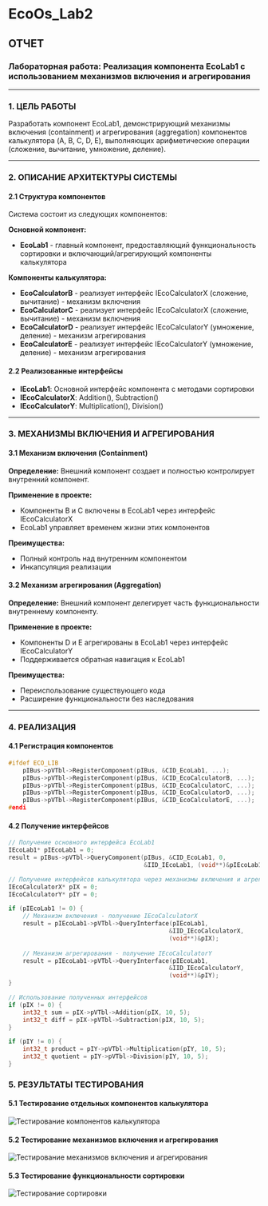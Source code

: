 # EcoOs_Lab2

## ОТЧЕТ
### Лабораторная работа: Реализация компонента EcoLab1 с использованием механизмов включения и агрегирования

---

### 1. ЦЕЛЬ РАБОТЫ
Разработать компонент EcoLab1, демонстрирующий механизмы включения (containment) и агрегирования (aggregation) компонентов калькулятора (A, B, C, D, E), выполняющих арифметические операции (сложение, вычитание, умножение, деление).

---

### 2. ОПИСАНИЕ АРХИТЕКТУРЫ СИСТЕМЫ

#### 2.1 Структура компонентов
Система состоит из следующих компонентов:

**Основной компонент:**
- **EcoLab1** - главный компонент, предоставляющий функциональность сортировки и включающий/агрегирующий компоненты калькулятора

**Компоненты калькулятора:**
- **EcoCalculatorB** - реализует интерфейс IEcoCalculatorX (сложение, вычитание) - механизм включения
- **EcoCalculatorC** - реализует интерфейс IEcoCalculatorX (сложение, вычитание) - механизм включения  
- **EcoCalculatorD** - реализует интерфейс IEcoCalculatorY (умножение, деление) - механизм агрегирования
- **EcoCalculatorE** - реализует интерфейс IEcoCalculatorY (умножение, деление) - механизм агрегирования

#### 2.2 Реализованные интерфейсы
- **IEcoLab1**: Основной интерфейс компонента с методами сортировки
- **IEcoCalculatorX**: Addition(), Subtraction()
- **IEcoCalculatorY**: Multiplication(), Division()

---

### 3. МЕХАНИЗМЫ ВКЛЮЧЕНИЯ И АГРЕГИРОВАНИЯ

#### 3.1 Механизм включения (Containment)
**Определение:** Внешний компонент создает и полностью контролирует внутренний компонент.

**Применение в проекте:**
- Компоненты B и C включены в EcoLab1 через интерфейс IEcoCalculatorX
- EcoLab1 управляет временем жизни этих компонентов

**Преимущества:**
- Полный контроль над внутренним компонентом
- Инкапсуляция реализации

#### 3.2 Механизм агрегирования (Aggregation)  
**Определение:** Внешний компонент делегирует часть функциональности внутреннему компоненту.

**Применение в проекте:**
- Компоненты D и E агрегированы в EcoLab1 через интерфейс IEcoCalculatorY
- Поддерживается обратная навигация к EcoLab1

**Преимущества:**
- Переиспользование существующего кода
- Расширение функциональности без наследования

---

### 4. РЕАЛИЗАЦИЯ

#### 4.1 Регистрация компонентов
```c
#ifdef ECO_LIB
    pIBus->pVTbl->RegisterComponent(pIBus, &CID_EcoLab1, ...);
    pIBus->pVTbl->RegisterComponent(pIBus, &CID_EcoCalculatorB, ...);
    pIBus->pVTbl->RegisterComponent(pIBus, &CID_EcoCalculatorC, ...);
    pIBus->pVTbl->RegisterComponent(pIBus, &CID_EcoCalculatorD, ...);
    pIBus->pVTbl->RegisterComponent(pIBus, &CID_EcoCalculatorE, ...);
#endi
```

#### 4.2 Получение интерфейсов

```c
// Получение основного интерфейса EcoLab1
IEcoLab1* pIEcoLab1 = 0;
result = pIBus->pVTbl->QueryComponent(pIBus, &CID_EcoLab1, 0, 
                                      &IID_IEcoLab1, (void**)&pIEcoLab1);

// Получение интерфейсов калькулятора через механизмы включения и агрегирования
IEcoCalculatorX* pIX = 0;
IEcoCalculatorY* pIY = 0;

if (pIEcoLab1 != 0) {
    // Механизм включения - получение IEcoCalculatorX
    result = pIEcoLab1->pVTbl->QueryInterface(pIEcoLab1, 
                                             &IID_IEcoCalculatorX, 
                                             (void**)&pIX);
    
    // Механизм агрегирования - получение IEcoCalculatorY  
    result = pIEcoLab1->pVTbl->QueryInterface(pIEcoLab1, 
                                             &IID_IEcoCalculatorY, 
                                             (void**)&pIY);
}

// Использование полученных интерфейсов
if (pIX != 0) {
    int32_t sum = pIX->pVTbl->Addition(pIX, 10, 5);
    int32_t diff = pIX->pVTbl->Subtraction(pIX, 10, 5);
}

if (pIY != 0) {
    int32_t product = pIY->pVTbl->Multiplication(pIY, 10, 5);
    int32_t quotient = pIY->pVTbl->Division(pIY, 10, 5);
}
```


### 5. РЕЗУЛЬТАТЫ ТЕСТИРОВАНИЯ

#### 5.1 Тестирование отдельных компонентов калькулятора

![Тестирование компонентов калькулятора](https://github.com/user-attachments/assets/9a8a6811-3509-4c18-b2ea-704aafa25229)


#### 5.2 Тестирование механизмов включения и агрегирования

![Тестирование механизмов включения и агрегирования](https://github.com/user-attachments/assets/93068ae3-1ae6-45e7-ba0c-5cb79fc574f8)



#### 5.3 Тестирование функциональности сортировки

![Тестирование сортировки](https://github.com/user-attachments/assets/59f54b3b-95a2-4361-9b82-2d794db96f13)

